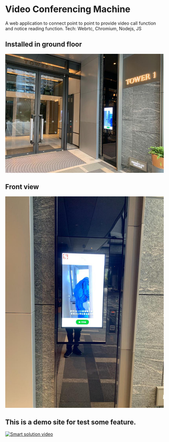 # Video Conferencing Machine

A web application to connect point to point to provide video call function and notice reading function.
Tech: Webrtc, Chromium, Nodejs, JS

## Installed in ground floor

![demo1](demo1.jpg)

## Front view

![demo1](demo2.jpg)

## This is a demo site for test some feature.

[![Smart solution video](https://img.youtube.com/vi/Iglqn3pD5-s/0.jpg)](https://youtube.com/shorts/Iglqn3pD5-s)